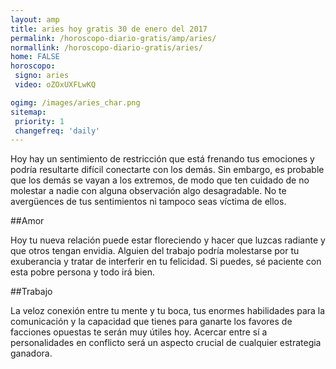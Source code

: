```yaml
---
layout: amp
title: aries hoy gratis 30 de enero del 2017 
permalink: /horoscopo-diario-gratis/amp/aries/
normallink: /horoscopo-diario-gratis/aries/
home: FALSE
horoscopo:
 signo: aries
 video: oZOxUXFLwKQ

ogimg: /images/aries_char.png
sitemap:
 priority: 1
 changefreq: 'daily'
---
```



Hoy hay un sentimiento de restricción que está frenando tus emociones y podría resultarte difícil conectarte con los demás. Sin embargo, es probable que los demás se vayan a los extremos, de modo que ten cuidado de no molestar a nadie con alguna observación algo desagradable. No te avergüences de tus sentimientos ni tampoco seas víctima de ellos.

##Amor

Hoy tu nueva relación puede estar floreciendo y hacer que luzcas radiante y que otros tengan envidia. Alguien del trabajo podría molestarse por tu exuberancia y tratar de interferir en tu felicidad. Si puedes, sé paciente con esta pobre persona y todo irá bien.

##Trabajo

La veloz conexión entre tu mente y tu boca, tus enormes habilidades para la comunicación y la capacidad que tienes para ganarte los favores de facciones opuestas te serán muy útiles hoy. Acercar entre sí a personalidades en conflicto será un aspecto crucial de cualquier estrategia ganadora.